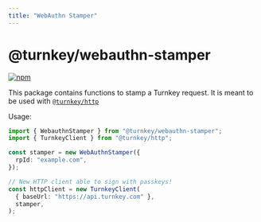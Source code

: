 ```yaml
---
title: "WebAuthn Stamper"
---
```


# @turnkey/webauthn-stamper

[![npm](https://img.shields.io/npm/v/@turnkey/webauthn-stamper?color=%234C48FF)](https://www.npmjs.com/package/@turnkey/webauthn-stamper)

This package contains functions to stamp a Turnkey request. It is meant to be used with [`@turnkey/http`](https://www.npmjs.com/package/@turnkey/http)

Usage:

```ts
import { WebauthnStamper } from "@turnkey/webauthn-stamper";
import { TurnkeyClient } from "@turnkey/http";

const stamper = new WebAuthnStamper({
  rpId: "example.com",
});

// New HTTP client able to sign with passkeys!
const httpClient = new TurnkeyClient(
  { baseUrl: "https://api.turnkey.com" },
  stamper,
);
```
